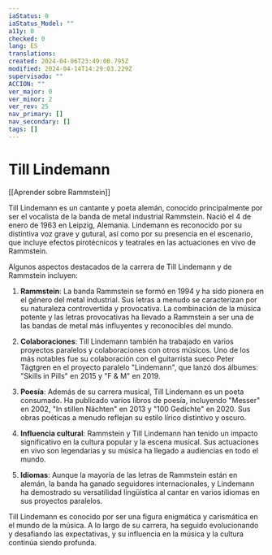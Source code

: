 ```yaml
---
iaStatus: 0
iaStatus_Model: ""
a11y: 0
checked: 0
lang: ES
translations: 
created: 2024-04-06T23:49:00.795Z
modified: 2024-04-14T14:29:03.229Z
supervisado: ""
ACCION: ""
ver_major: 0
ver_minor: 2
ver_rev: 25
nav_primary: []
nav_secondary: []
tags: []
---
```

# Till Lindemann

[[Aprender sobre Rammstein]]

Till Lindemann es un cantante y poeta alemán, conocido principalmente por ser el vocalista de la banda de metal industrial Rammstein. Nació el 4 de enero de 1963 en Leipzig, Alemania. Lindemann es reconocido por su distintiva voz grave y gutural, así como por su presencia en el escenario, que incluye efectos pirotécnicos y teatrales en las actuaciones en vivo de Rammstein.

Algunos aspectos destacados de la carrera de Till Lindemann y de Rammstein incluyen:

1. **Rammstein**: La banda Rammstein se formó en 1994 y ha sido pionera en el género del metal industrial. Sus letras a menudo se caracterizan por su naturaleza controvertida y provocativa. La combinación de la música potente y las letras provocativas ha llevado a Rammstein a ser una de las bandas de metal más influyentes y reconocibles del mundo.
    
2. **Colaboraciones**: Till Lindemann también ha trabajado en varios proyectos paralelos y colaboraciones con otros músicos. Uno de los más notables fue su colaboración con el guitarrista sueco Peter Tägtgren en el proyecto paralelo "Lindemann", que lanzó dos álbumes: "Skills in Pills" en 2015 y "F & M" en 2019.
    
3. **Poesía**: Además de su carrera musical, Till Lindemann es un poeta consumado. Ha publicado varios libros de poesía, incluyendo "Messer" en 2002, "In stillen Nächten" en 2013 y "100 Gedichte" en 2020. Sus obras poéticas a menudo reflejan su estilo lírico distintivo y oscuro.
    
4. **Influencia cultural**: Rammstein y Till Lindemann han tenido un impacto significativo en la cultura popular y la escena musical. Sus actuaciones en vivo son legendarias y su música ha llegado a audiencias en todo el mundo.
    
5. **Idiomas**: Aunque la mayoría de las letras de Rammstein están en alemán, la banda ha ganado seguidores internacionales, y Lindemann ha demostrado su versatilidad lingüística al cantar en varios idiomas en sus proyectos paralelos.
    

Till Lindemann es conocido por ser una figura enigmática y carismática en el mundo de la música. A lo largo de su carrera, ha seguido evolucionando y desafiando las expectativas, y su influencia en la música y la cultura continúa siendo profunda.
